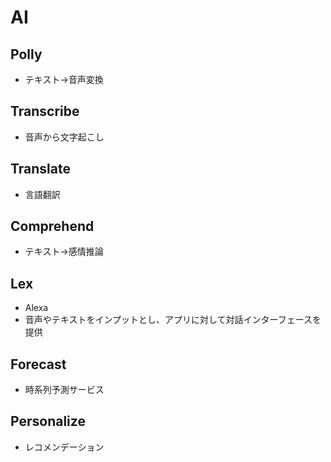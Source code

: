 # AI

## Polly

- テキスト->音声変換

## Transcribe

- 音声から文字起こし

## Translate

- 言語翻訳

## Comprehend

- テキスト->感情推論

## Lex

- Alexa
- 音声やテキストをインプットとし、アプリに対して対話インターフェースを提供

## Forecast

- 時系列予測サービス

## Personalize

- レコメンデーション

